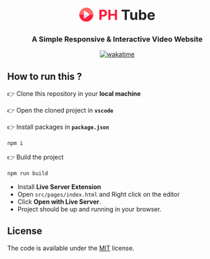 <div align="center">

<a  href="https://dub.sh/phtube"><img src="./src/assets/logo/phtube-logo.png"></a>

<h3>A Simple Responsive & Interactive Video Website </h3>

[![wakatime](https://wakatime.com/badge/user/805ef0e4-46bb-49a3-bffc-fd6ca82758b5/project/99051fc9-8d25-47db-99c9-579af2cf0d41.svg)](https://wakatime.com/badge/user/805ef0e4-46bb-49a3-bffc-fd6ca82758b5/project/99051fc9-8d25-47db-99c9-579af2cf0d41)

 </div>

## How to run this ?

👉 Clone this repository in your **local machine**

👉 Open the cloned project in **`vscode`**

👉 Install packages in **`package.json`**

```bash
npm i
```

👉 Build the project

```bash
npm run build
```

- Install **Live Server Extension**
- Open `src/pages/index.html` and Right click on the editor
- Click **Open with Live Server**.
- Project should be up and running in your browser.

## License

The code is available under the [MIT](./LICENSE) license.
